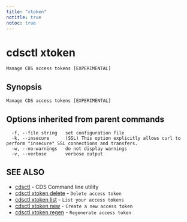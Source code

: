 ```yaml
---
title: "xtoken"
notitle: true
notoc: true
---
```

# cdsctl xtoken

`Manage CDS access tokens [EXPERIMENTAL]`

## Synopsis

`Manage CDS access tokens [EXPERIMENTAL]`

## Options inherited from parent commands

```
  -f, --file string   set configuration file
  -k, --insecure      (SSL) This option explicitly allows curl to perform "insecure" SSL connections and transfers.
  -w, --no-warnings   do not display warnings
  -v, --verbose       verbose output
```

## SEE ALSO

* [cdsctl](/docs/components/cdsctl/cdsctl/)	 - CDS Command line utility
* [cdsctl xtoken delete](/docs/components/cdsctl/xtoken/delete/)	 - `Delete access token`
* [cdsctl xtoken list](/docs/components/cdsctl/xtoken/list/)	 - `List your access tokens`
* [cdsctl xtoken new](/docs/components/cdsctl/xtoken/new/)	 - `Create a new access token`
* [cdsctl xtoken regen](/docs/components/cdsctl/xtoken/regen/)	 - `Regenerate access token`

